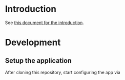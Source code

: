# Introduction

See [this document for the introduction](../README.md).

# Development

## Setup the application

After cloning this repository, start configuring the app via
